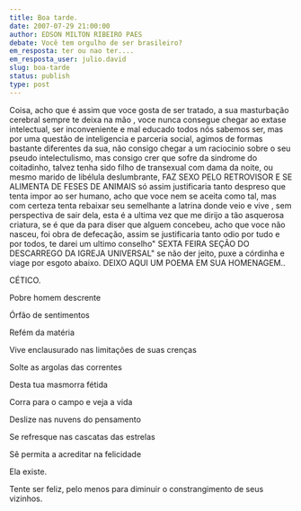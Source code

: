 ```yaml
---
title: Boa tarde.
date: 2007-07-29 21:00:00
author: EDSON MILTON RIBEIRO PAES
debate: Você tem orgulho de ser brasileiro?
em_resposta: ter ou nao ter....
em_resposta_user: julio.david
slug: boa-tarde
status: publish 
type: post
---
```


Coisa, acho que é assim que voce gosta de ser tratado, a sua masturbação cerebral sempre te deixa na mão , voce nunca consegue chegar ao extase intelectual, ser inconveniente e mal educado todos nós sabemos ser, mas por uma questão de inteligencia e parceria social, agimos de formas bastante diferentes da sua, não consigo chegar a um raciocinio sobre o seu pseudo intelectulismo, mas consigo crer que sofre da sindrome do coitadinho, talvez tenha sido filho de transexual com dama da noite, ou mesmo marido de libélula deslumbrante, FAZ SEXO PELO RETROVISOR E SE ALIMENTA DE FESES DE ANIMAIS só assim justificaria tanto despreso que tenta impor ao ser humano, acho que voce nem se aceita como tal, mas com certeza tenta rebaixar seu semelhante a latrina donde veio e vive , sem perspectiva de sair dela, esta é a ultima vez que me dirijo a tão asquerosa criatura, se é que da para diser que alguem concebeu, acho que voce não nasceu, foi obra de defecação, assim se justificaria tanto odio por tudo e por todos, te darei um ultimo conselho" SEXTA FEIRA SEÇÃO DO DESCARREGO DA IGREJA UNIVERSAL" se não der jeito, puxe a córdinha e viage por esgoto abaixo. DEIXO AQUI UM POEMA EM SUA HOMENAGEM..  

  

CÉTICO.   

  

Pobre homem descrente  

Órfão de sentimentos  

Refém da matéria  

Vive enclausurado nas limitações de suas crenças  

Solte as argolas das correntes   

Desta tua masmorra fétida  

Corra para o campo e veja a vida  

Deslize nas nuvens do pensamento  

Se refresque nas cascatas das estrelas  

Sê permita a acreditar na felicidade  

Ela existe.  

  

  

Tente ser feliz, pelo menos para diminuir o constrangimento de seus vizinhos.
